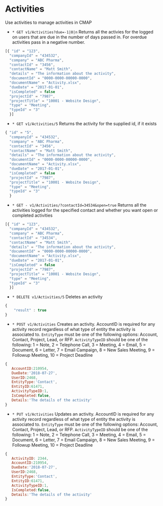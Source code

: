 # Activities
Use activities to manage activities in CMAP

* `* GET v1/Activities?due=-1|0|n` Returns all the activies for the logged on users that are due in the number of days passed in. For overdue activities pass in a negative number.

```javascript
[{ "id" = "123", 
  "companyId" = "434532", 
  "company" = "ABC Pharma", 
  "contactId" = "3456", 
  "contactName" = "Matt Smith", 
  "details" = "The information about the activity", 
  "documentId" = "0000-0000-00000-0000", 
  "documentName" = "Activity.xlsx", 
  "dueDate" = "2017-01-01", 
  "isCompleted" = false
  "projectId" = "7987", 
  "projectTitle" = "10001 - Website Design", 
  "type" = "Meeting", 
  "typeId" = "3"
  }]
```

* `* GET v1/Activities/5` Returns the activity for the supplied id, if it exists

```javascript
{ "id" = "5", 
  "companyId" = "434532", 
  "company" = "ABC Pharma", 
  "contactId" = "3456", 
  "contactName" = "Matt Smith", 
  "details" = "The information about the activity", 
  "documentId" = "0000-0000-00000-0000", 
  "documentName" = "Activity.xlsx", 
  "dueDate" = "2017-01-01", 
  "isCompleted" = false
  "projectId" = "7987", 
  "projectTitle" = "10001 - Website Design", 
  "type" = "Meeting", 
  "typeId" = "3"
  }
```

* `* GET - v1/Activities/?contactId=34534&open=true` Returns all the activities logged for the specified contact and whether you want open or completed activities

```javascript
[{ "id" = "123", 
  "companyId" = "434532", 
  "company" = "ABC Pharma", 
  "contactId" = "34534", 
  "contactName" = "Matt Smith", 
  "details" = "The information about the activity", 
  "documentId" = "0000-0000-00000-0000", 
  "documentName" = "Activity.xlsx", 
  "dueDate" = "2017-01-01", 
  "isCompleted" = false
  "projectId" = "7987", 
  "projectTitle" = "10001 - Website Design", 
  "type" = "Meeting", 
  "typeId" = "3"
  }]
```


* `* DELETE v1/Activities/5` Deletes an activity 
``` javascript 
{ 
	"result" : true
}
```

* `* POST v1/Activities` Creates an activity. AccountID is required for any activity record regardless of what type of entity the activity is associated to. `EntityType` must be one of the following options: Account, Contact, Project, Lead, or RFP. `ActivityTypeID` should be one of the following: 1 = Note, 2 = Telephone Call, 3 = Meeting, 4 = Email, 5 = Document, 6 = Letter, 7 = Email Campaign, 8 = New Sales Meeting, 9 = Followup Meeting, 10 = Project Deadline
``` javascript
{
   AccountID:210954,
   DueDate:'2018-07-27',
   UserID:2468,
   EntityType:'Contact',
   EntityID:61471,
   ActivityTypeID:1,
   IsCompleted:false,
   Details:'The details of the activity'
}
```


* `* PUT v1/Activities` Updates an activity.  AccountID is required for any activity record regardless of what type of entity the activity is associated to. `EntityType` must be one of the following options: Account, Contact, Project, Lead, or RFP. `ActivityTypeID` should be one of the following: 1 = Note, 2 = Telephone Call, 3 = Meeting, 4 = Email, 5 = Document, 6 = Letter, 7 = Email Campaign, 8 = New Sales Meeting, 9 = Followup Meeting, 10 = Project Deadline
``` javascript
{
   ActivityID: 2344,
   AccountID:210954,
   DueDate:'2018-07-27',
   UserID:2468,
   EntityType:'Contact',
   EntityID:61471,
   ActivityTypeID:1,
   IsCompleted:false,
   Details:'The details of the activity'
}
```
